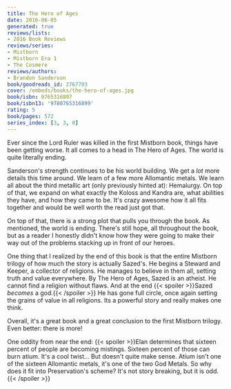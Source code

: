 ```yaml
---
title: The Hero of Ages
date: 2016-06-05
generated: true
reviews/lists:
- 2016 Book Reviews
reviews/series:
- Mistborn
- Mistborn Era 1
- The Cosmere
reviews/authors:
- Brandon Sanderson
book/goodreads_id: 2767793
cover: /embeds/books/the-hero-of-ages.jpg
book/isbn: 0765316897
book/isbn13: '9780765316899'
rating: 5
book/pages: 572
series_index: [3, 3, 0]
---
```

Ever since the Lord Ruler was killed in the first Mistborn book, things have been getting worse. It all comes to a head in The Hero of Ages. The world is quite literally ending.  

Sanderson's strength continues to be his world building. We get a _lot_ more details this time around. We learn of a few more Allomantic metals. We learn all about the third metallic art (only previously hinted at): Hemalurgy. On top of that, we expand on what exactly the Koloss and Kandra are, what abilities they have, and how they came to be. It's crazy awesome how it all fits together and would be well worth the read just got that.  

<!--more-->

On top of that, there is a strong plot that pulls you through the book. As mentioned, the world is ending. There's still hope, all throughout the book, but as a reader I honestly didn't know how they were going to make their way out of the problems stacking up in front of our heroes.  

One thing that I realized by the end of this book is that the entire Mistborn trilogy of how much the story is actually Sazed's. He begins a Steward and Keeper, a collector of religions. He manages to believe in them all, setting truth and value everywhere. By The Hero of Ages, Sazed is an atheist. He cannot find a religion without flaws. And at the end  {{< spoiler >}}Sazed _becomes_ a god.{{< /spoiler >}}  He has gone full circle, once again setting the grains of value in all religions. Its a powerful story and really makes one think.  

Overall, it's a great book and a great conclusion to the first Mistborn trilogy. Even better: there is more!  

One oddity from near the end:  {{< spoiler >}}Elan determines that sixteen percent of people are becoming mistings. Sixteen percent of those can burn atium. It's a cool twist... But doesn't quite make sense. Atium isn't one of the sixteen Allomantic metals, it's one of the two God Metals. So why does it fit into Preservation's scheme? It's not story breaking, but it is odd.{{< /spoiler >}}